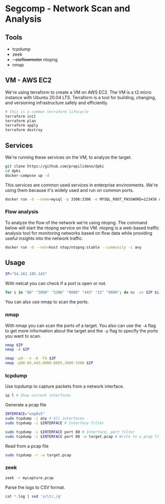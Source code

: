 # Segcomp - Network Scan and Analysis

## Tools
- tcpdump
- zeek
- ~~- cicflowmeter~~ ntopng
- nmap

## VM - AWS EC2

We're using terraform to create a VM on AWS EC2. The VM is a t2.micro instance with Ubuntu 20.04 LTS.
Terraform is a tool for building, changing, and versioning infrastructure safely and efficiently.

```bash
# this is a common terraform lifecycle
terraform init
terraform plan
terraform apply
terraform destroy
```

## Services
We're running these services on the VM, to analyze the target.

```bash
git clone https://github.com/propilideno/dpki
cd dpki
docker-compose up -d
```

This services are common used services in enterprise environments. We're using them because it's widely used and run on common ports.
```bash
docker run -d --name=mysql -p 3306:3306 -e MYSQL_ROOT_PASSWORD=123456 mysql
```

### Flow analysis

To analyze the flow of the network we're using ntopng. The command below will start the ntopng service on the VM.
ntopng is a web-based traffic analysis tool for monitoring networks based on flow data while providing useful insights into the network traffic.
```bash
docker run -d --net=host ntop/ntopng:stable --community -i any
```

## Usage
```bash
IP="54.162.185.143"
```
With netcat you can check if a port is open or not.
```bash
for i in "80" "3000" "3306" "8080" "443" "22" "9000"; do nc -zv $IP $i; done
```
You can also use nmap to scan the ports.

### nmap
With nmap you can scan the ports of a target. You also can use the `-A` flag to get more information about the target and the `-p` flag to specify the ports you want to scan.
```bash
nmap $IP
nmap -A $IP
```

```bash
nmap -p0- -v -A -T4 $IP
nmap -p80-85,443,8000-8005,3000-3306 $IP
```

### tcpdump
Use tcpdump to capture packets from a network interface.
```bash
ip l # Show current interfaces
```
Generate a pcap file
```bash
INTERFACE="enp0s5"
sudo tcpdump -i any # All interfaces
sudo tcpdump -i $INTERFACE # Interface filter

sudo tcpdump -i $INTERFACE port 80 # Interface, port filter
sudo tcpdump -i $INTERFACE port 80 -w target.pcap # Write to a pcap file
```
Read from a pcap file
```bash
sudo tcpdump -r -w target.pcap
```

### zeek
```bash
zeek -r mycapture.pcap
```
Parse the logs to CSV format.
```bash
cat *.log | sed 's/\t/,/g'
```
